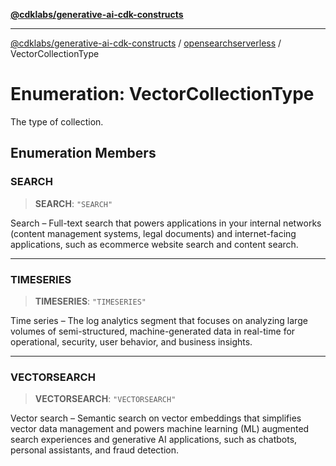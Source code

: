 [**@cdklabs/generative-ai-cdk-constructs**](../../../../README.md)

***

[@cdklabs/generative-ai-cdk-constructs](../../../../README.md) / [opensearchserverless](../README.md) / VectorCollectionType

# Enumeration: VectorCollectionType

The type of collection.

## Enumeration Members

### SEARCH

> **SEARCH**: `"SEARCH"`

Search – Full-text search that powers applications in your internal networks (content management systems, legal documents) and internet-facing applications,
such as ecommerce website search and content search.

***

### TIMESERIES

> **TIMESERIES**: `"TIMESERIES"`

Time series – The log analytics segment that focuses on analyzing large volumes of semi-structured,
machine-generated data in real-time for operational, security, user behavior, and business insights.

***

### VECTORSEARCH

> **VECTORSEARCH**: `"VECTORSEARCH"`

Vector search – Semantic search on vector embeddings that simplifies vector data management and powers machine learning (ML) augmented search experiences and generative AI applications,
such as chatbots, personal assistants, and fraud detection.
